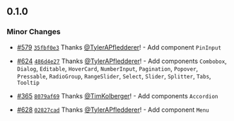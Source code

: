 ## 0.1.0

### Minor Changes

- [#579](https://github.com/chakra-ui/ark/pull/579) [`35fbf0e3`](https://github.com/chakra-ui/ark/commit/35fbf0e328bfb0d523aa23e498444ee970340d73) Thanks [@TylerAPfledderer](https://github.com/TylerAPfledderer)! - Add component `PinInput`

- [#624](https://github.com/chakra-ui/ark/pull/624) [`486d4e27`](https://github.com/chakra-ui/ark/commit/486d4e2735b4b01bd55c2530f05bfcce288d8ecb) Thanks [@TylerAPfledderer](https://github.com/TylerAPfledderer)! - Add components `Combobox`, `Dialog`, `Editable`, `HoverCard`, `NumberInput`, `Pagination`, `Popover`, `Pressable`, `RadioGroup`, `RangeSlider`, `Select`, `Slider`, `Splitter`, `Tabs`, `Tooltip`

- [#365](https://github.com/chakra-ui/ark/pull/365) [`8079af69`](https://github.com/chakra-ui/ark/commit/8079af696266ffcf7cec15d90cea999eae8e7d2a) Thanks [@TimKolberger](https://github.com/TimKolberger)! - Add components `Accordion`

- [#628](https://github.com/chakra-ui/ark/pull/628) [`02827cad`](https://github.com/chakra-ui/ark/commit/02827cad673aa2f418a7006d7242e3cdfd8dcbc1) Thanks [@TylerAPfledderer](https://github.com/TylerAPfledderer)! - Add component `Menu`
